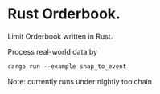# Rust Orderbook.

Limit Orderbook written in Rust.

Process real-world data by

```
cargo run --example snap_to_event
```

Note: currently runs under nightly toolchain
